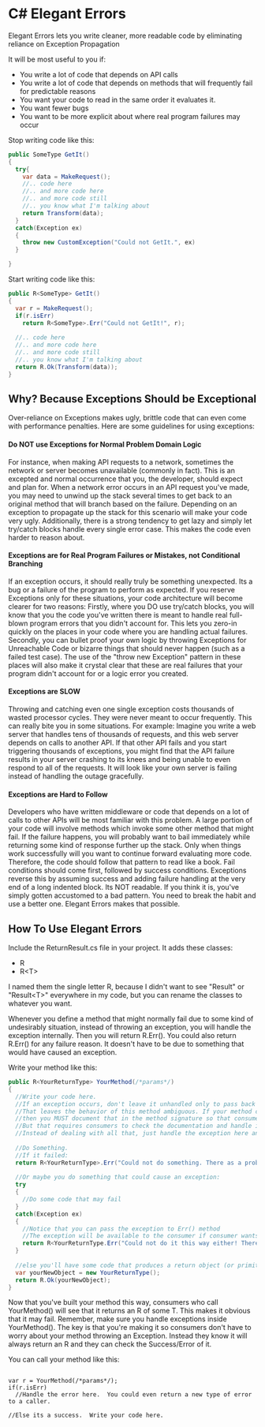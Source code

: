 # C# Elegant Errors
Elegant Errors lets you write cleaner, more readable code by eliminating reliance on Exception Propagation

It will be most useful to you if:
- You write a lot of code that depends on API calls
- You write a lot of code that depends on methods that will frequently fail for predictable reasons
- You want your code to read in the same order it evaluates it.
- You want fewer bugs
- You want to be more explicit about where real program failures may occur

Stop writing code like this:

```csharp
public SomeType GetIt()
{
  try{
    var data = MakeRequest();
    //.. code here
    //.. and more code here
    //.. and more code still
    //.. you know what I'm talking about
    return Transform(data);
  }
  catch(Exception ex)
  {
    throw new CustomException("Could not GetIt.", ex)
  }

}
```

Start writing code like this:
```csharp
public R<SomeType> GetIt()
{
  var r = MakeRequest();
  if(r.isErr)
    return R<SomeType>.Err("Could not GetIt!", r);
    
  //.. code here
  //.. and more code here
  //.. and more code still
  //.. you know what I'm talking about
  return R.Ok(Transform(data));
}
```

## Why? Because Exceptions Should be Exceptional
Over-reliance on Exceptions makes ugly, brittle code that can even come with performance penalties. Here are some guidelines for using exceptions:

#### Do NOT use Exceptions for Normal Problem Domain Logic

For instance, when making API requests to a network, sometimes the network or server becomes unavailable (commonly in fact). This is an excepted and normal occurrence that you, the developer, should expect and plan for. When a network error occurs in an API request you've made, you may need to unwind up the stack several times to get back to an original method that will branch based on the failure. Depending on an exception to propagate up the stack for this scenario will make your code very ugly. Additionally, there is a strong tendency to get lazy and simply let try/catch blocks handle every single error case. This makes the code even harder to reason about.

#### Exceptions are for Real Program Failures or Mistakes, not Conditional Branching

If an exception occurs, it should really truly be something unexpected. Its a bug or a failure of the program to perform as expected. If you reserve Exceptions only for these situations, your code architecture will become clearer for two reasons:
Firstly, where you DO use try/catch blocks, you will know that you the code you've written there is meant to handle real full-blown program errors that you didn't account for. This lets you zero-in quickly on the places in your code where you are handling actual failures.
Secondly, you can bullet proof your own logic by throwing Exceptions for Unreachable Code or bizarre things that should never happen (such as a failed test case). The use of the "throw new Exception" pattern in these places will also make it crystal clear that these are real failures that your program didn't account for or a logic error you created.

#### Exceptions are SLOW

Throwing and catching even one single exception costs thousands of wasted processor cycles. They were never meant to occur frequently. This can really bite you in some situations.
For example: Imagine you write a web server that handles tens of thousands of requests, and this web server depends on calls to another API. If that other API fails and you start triggering thousands of exceptions, you might find that the API failure results in your server crashing to its knees and being unable to even respond to all of the requests. It will look like your own server is failing instead of handling the outage gracefully.

#### Exceptions are Hard to Follow

Developers who have written middleware or code that depends on a lot of calls to other APIs will be most familiar with this problem. A large portion of your code will involve methods which invoke some other method that might fail.  If the failure happens, you will probably want to bail immediately while returning some kind of response further up the stack. Only when things work successfully will you want to continue forward evaluating more code. Therefore, the code should follow that pattern to read like a book. Fail conditions should come first, followed by success conditions. Exceptions reverse this by assuming success and adding failure handling at the very end of a long indented block. Its NOT readable. If you think it is, you've simply gotten accustomed to a bad pattern. You need to break the habit and use a better one. Elegant Errors makes that possible.

## How To Use Elegant Errors

Include the ReturnResult.cs file in your project. It adds these classes:
- R
- R&lt;T&gt;

I named them the single letter R, because I didn't want to see "Result" or "Result&lt;T&gt;" everywhere in my code, but you can rename the classes to whatever you want.

Whenever you define a method that might normally fail due to some kind of undesirably situation, instead of throwing an exception, you will handle the exception internally. Then you will return R.Err().  You could also return R.Err() for any failure reason. It doesn't have to be due to something that would have caused an exception.

Write your method like this:

```csharp
public R<YourReturnType> YourMethod(/*params*/)
{
  //Write your code here.
  //If an exception occurs, don't leave it unhandled only to pass back up the stack.
  //That leaves the behavior of this method ambiguous. If your method can cause exceptions
  //then you MUST document that in the method signature so that consumers can know it may throw an exception.
  //But that requires consumers to check the documentation and handle it, which slows them down.
  //Instead of dealing with all that, just handle the exception here and return Ok or Err.
  
  //Do Something.
  //If it failed:
  return R<YourReturnType>.Err("Could not do something. There as a problem.");
  
  //Or maybe you do something that could cause an exception:
  try
  {
    //Do some code that may fail
  }
  catch(Exception ex)
  {
    //Notice that you can pass the exception to Err() method
    //The exception will be available to the consumer if consumer wants to examine it.
    return R<YourReturnType.Err("Could not do it this way either! There was a problem!", ex);
  }
  
  //else you'll have some code that produces a return object (or primitive)
  var yourNewObject = new YourReturnType();
  return R.Ok(yourNewObject);
}
```
  
Now that you've built your method this way, consumers who call YourMethod() will see that it returns an R of some T. This makes it obvious that it may fail. Remember, make sure you handle exceptions inside YourMethod(). The key is that you're making it so consumers don't have to worry about your method throwing an Exception. Instead they know it will always return an R and they can check the Success/Error of it.

You can call your method like this:
```CSharp

var r = YourMethod(/*params*/);
if(r.isErr)
  //Handle the error here.  You could even return a new type of error to a caller.
  
//Else its a success.  Write your code here.
```
